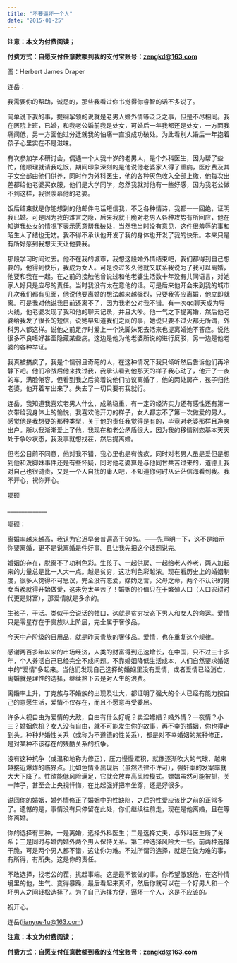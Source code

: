 ```yaml
---
title: "不要逼坏一个人"
date: "2015-01-25"
---
```


**注意：本文为付费阅读；**

**付费方式：自愿支付任意数额到我的支付宝账号：zengkd@163.com**

图：Herbert James Draper

连岳：

我需要你的帮助，诚恳的，那些我看过你书觉得你睿智的话不多说了。

简单说下我的事，提纲挈领的说就是老男人婚外情等泛泛之事，但是不尽相同。我在医院上班，已婚，和我老公婚前我是处女，可婚后一年我都还是处女，一方面我痛阈低，另一方面他过分迁就我的怕痛一直没成功破处。为此看别人婚后一年抱着孩子心里实在不是滋味。

有次参加学术研讨会，偶遇一个大我十岁的老男人，是个外科医生，因为帮了些忙，他顺理就请我吃饭，期间印象深刻的是他说他老婆家人得了重病，医疗费及其子女全部由他们供养，同时作为外科医生，他的各种灰色收入全部上缴，他每次出差都给他老婆买衣服，他们是大学同学，忽然我就对他有一些好感，因为我老公做不到这样，我很羡慕他的老婆。

饭后结束就是你能想到的他邮件电话短信我，不乏各种情诗，我都一一回绝，证明我已婚。可是因为我的难言之隐，后来我就干脆对老男人各种攻势有所回应，他在知道我处女的情况下表示愿意帮我破处，当然我当时没有意见，这件很羞辱的事和陌生人了结也无妨。我不得不承认他开发了我的身体也开发了我的快乐。本来只是有所好感到我想天天让他要我。

那段学习时间过去。他不在我的城市，我想这段婚外情结束吧，我们都得到自己想要的，他得到快乐，我成为女人。可是没过多久他就又联系我说为了我可以离婚，他要和我在一起。在之前的接触他曾说过和他老婆生活数十年没有共同语言，对她家人好只是应尽的责任。当时我没有太在意他的话。可是后来他开会来到我的城市几次我们都有见面，他说他要离婚的想法越来越强烈，只要我答应离婚，他立即就离。可是我对他说我目前还离不了，因为我老公对我不错。有一次qq聊天成为导火线，他老婆发现了我和他的聊天记录，并且大吵。他一气之下提离婚，然后他老婆给我发了很长的短信，说她早知道我们之间的事，她说只要不过火都无所谓，外科男人都这样。说他之前足疗时爱上一个洗脚妹死去活来也提离婚她不答应。说他很多不良嗜好甚至隐藏某些病。这边是他为他老婆所说的进行反驳，另一边是他老婆的各种举证。

我真被搞疯了，我是个懦弱且奇葩的人，在这种情况下我只倾听然后告诉他们再冷静下吧。他们冷战后他来找过我，我承认看到他那天的样子我心动了，他开了一夜的车，满脸倦容，但看到我之后笑着说他们协议离婚了，他的两处房产，孩子归他老婆，他开着车出来了。失去了一切只要有我就行。

连岳，我知道我喜欢老男人什么，成熟稳重，有一定的经济实力还有感性还有第一次带给我身体上的愉悦，我喜欢他开刀的样子，女人都忘不了第一次做爱的男人，感觉他是我想要的那种类型，关于他的责任我觉得是有的，毕竟对老婆那样且净身出户。所以我渐渐爱上了他，我现在和老公矛盾很大，因为我的移情别恋基本天天处于争吵状态，我没事就想找茬，然后提离婚。

但老公目前不同意，他对我不错，我心里也是有愧疚，同时对老男人虽是爱但是想到他和洗脚妹事件还是有些怀疑，同时他老婆算是与他同甘共苦过来的，道德上我对自己也很谴责，又是一个人自扰的庸人吧，不知道你何时从茫茫信海看到我。我不开心，祝你开心。

鄂硕

\_\_\_\_\_\_\_\_\_\_\_\_\_\_

鄂硕：

离婚率越来越高，我认为它迟早会普遍高于50%。——先声明一下，这不是暗示你要离婚，更不是说离婚是件好事。且让我先把这个话题说完。

婚姻的存在，脱离不了功利色彩。生孩子、一起供房、一起给老人养老，两人加起来的力量总是比一人大一点。越是贫穷，这功利色彩越浓。现在看历史上的婚姻制度，很多人觉得不可思议，完全没有恋爱，媒妁之言，父母之命，两个不认识的男女当晚就得开始做爱，这未免太辛苦了！婚姻的价值只在于繁殖人口（人口农耕时代更是财富），那爱情就是多余的。

生孩子，干活。类似于会说话的牲口，这就是贫穷状态下男人和女人的命运。爱情只是零星存在于贵族以上阶层，完全属于奢侈品。

今天中产阶级的日用品，就是昨天贵族的奢侈品。爱情，也在重复这个规律。

感谢两百多年以来的市场经济，人类的财富得到迅速增长，在中国，只不过三十多年，个人养活自己已经完全不成问题。不靠婚姻降低生活成本，人们自然要求婚姻中的“爱情”多起来。当他们发现自己选择的婚姻里没有爱情，或者爱情已经消亡，离婚就是理性的选择，继续熬下去是对人生的浪费。

离婚率上升，丁克族与不婚族的出现及壮大，都证明了强大的个人已经有能力按自己的意愿生活，爱情不仅存在，而且不愿意再受委屈。

许多人视自由为爱情的大敌，自由有什么好呢？卖淫嫖娼？婚外情？一夜情？小三？婚姻危机？女人没有自由，就不可能发生你的故事，再不幸的婚姻，你也得走到头。种种非婚性关系（或称为不道德的性关系），都是对不幸婚姻的某种修正，是对某种不该存在的残酷关系的抗争。

没有这种抗争（或温和地称为修正），压力慢慢累积，就像逐渐吹大的气球，越来越接近爆炸的临界点。比如色情业出现后（虽然法律不许可），强奸案的发案率就大大下降了。性欲能低风险满足，它就会放弃高风险模式。嫖娼虽然可能被抓，关一阵子，甚至会上央视忏悔，在比起强奸把牢坐穿，还是好很多。

说回你的婚姻，婚外情修正了婚姻中的性缺陷，之后的性爱应该比之前的正常多了。遗憾的是，事情没有只停留在此处，你们继续往前走，现在是他离婚，且在等你离婚。

你的选择有三种，一是离婚，选择外科医生；二是选择丈夫，与外科医生断了关系；三是同时与婚内婚外两个男人保持关系。第三种选择风险大一些。前两种选择干脆，可是两个男人都不错，这让你为难。不过所谓的选择，就是在做为难的事，有所得，有所失。这是你的责任。

不敢选择，找老公的茬，挑起事端。这是最不该做的事。你希望激怒他，在这种情境里的他，生气、变得暴躁，最后看起来真坏，然后你就可以在一个好男人和一个坏男人之间轻松选择了。为了自己选择方便，逼坏一个人，这是不应该的。

祝开心。

连岳(lianyue4u@163.com)

**注意：本文为付费阅读；**

**付费方式：自愿支付任意数额到我的支付宝账号：zengkd@163.com**
